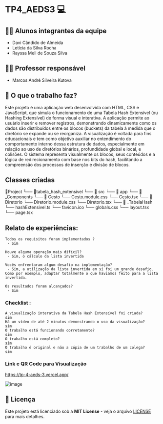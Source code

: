 # TP4_AEDS3 💻

## 👨‍🎓 Alunos integrantes da equipe

* Davi Cândido de Almeida
* Letícia da Silva Rocha
* Rayssa Mell de Souza Silva

## 👨‍🏫 Professor responsável

* Marcos André Silveira Kutova
 
## 🎯 O que o trabalho faz?

Este projeto é uma aplicação web desenvolvida com HTML, CSS e JavaScript, que simula o funcionamento de uma Tabela Hash Extensível (ou Hashing Extensível) de forma visual e interativa. A aplicação permite ao usuário inserir e remover registros, demonstrando dinamicamente como os dados são distribuídos entre os blocos (buckets) da tabela à medida que o diretório se expande ou se reorganiza. A visualização é voltada para fins educacionais e tem como objetivo auxiliar no entendimento do comportamento interno dessa estrutura de dados, especialmente em relação ao uso de diretórios binários, profundidade global e local, e colisões. O sistema representa visualmente os blocos, seus conteúdos e a lógica de redirecionamento com base nos bits do hash, facilitando a compreensão dos processos de inserção e divisão de blocos.

## Classes criadas 

📁Project
   └── 📁tabela_hash_extensivel
   	└── 📁 src
             └── 📁 app
	          └── 📁 _Components
	              └── 📁 Cesto
	                  └── Cesto.module.css
			  └── Cesto.tsx
	              └── 📁 Diretorio
	       		  └── Diretorio.module.css
			  └── Diretorio.tsx
	          └── 📁 _TabelaHash
            	  	 └── hashExtensivel.ts
            	 └── favicon.ico
                 └── globals.css
                 └── layout.tsx
                 └── page.tsx

## Relato de experiências:

```
Todos os requisitos foram implementados ?  
 - Sim

Houve alguma operação mais difícil? 
 - Sim, o cálculo da lista invertida 

Vocês enfrentaram algum desafio na implementação? 
 - Sim, a utilização da lista invertida em si foi um grande desafio. Como por exemplo, adaptar totalmente o que haviamos feito para a lista invertida. 

Os resultados foram alcançados? 
 - Sim
```


### Checklist :

```
A visualização interativa da Tabela Hash Extensível foi criada?
sim
Há um vídeo de até 2 minutos demonstrando o uso da visualização?
sim
O trabalho está funcionando corretamente?
sim
O trabalho está completo?
sim
O trabalho é original e não a cópia de um trabalho de um colega?
sim

```

### Link e QR Code para Visualização
https://tp-4-aeds-3.vercel.app/

![image](https://github.com/user-attachments/assets/7555055c-5bf2-4011-8f74-6ae252805c23)





## 📄 Licença
Este projeto está licenciado sob a **MIT License** - veja o arquivo [LICENSE](LICENSE) para mais detalhes.


